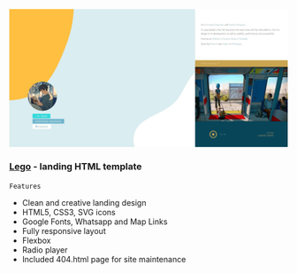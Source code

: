 <img src="preview/view.jpg">

### [Lego](https://legoo.vercel.app/) - landing HTML template ###

```
Features
```

- Clean and creative landing design
- HTML5, CSS3, SVG icons 
- Google Fonts, Whatsapp and Map Links
- Fully responsive layout
- Flexbox
- Radio player
- Included 404.html page for site maintenance
